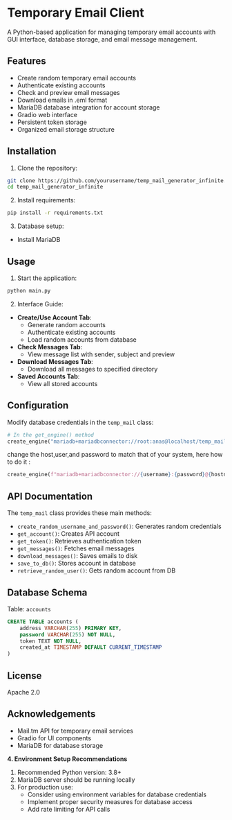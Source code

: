 # Temporary Email Client

A Python-based application for managing temporary email accounts with GUI interface, database storage, and email message management.

## Features

- Create random temporary email accounts
- Authenticate existing accounts
- Check and preview email messages
- Download emails in .eml format
- MariaDB database integration for account storage
- Gradio web interface
- Persistent token storage
- Organized email storage structure

## Installation

1. Clone the repository:
```bash
git clone https://github.com/yourusername/temp_mail_generator_infinite.git
cd temp_mail_generator_infinite
```

2. Install requirements:
```bash
pip install -r requirements.txt
```

3. Database setup:
- Install MariaDB

## Usage

1. Start the application:
```bash
python main.py
```

2. Interface Guide:
- **Create/Use Account Tab**:
  - Generate random accounts
  - Authenticate existing accounts
  - Load random accounts from database
- **Check Messages Tab**:
  - View message list with sender, subject and preview
- **Download Messages Tab**:
  - Download all messages to specified directory
- **Saved Accounts Tab**:
  - View all stored accounts

## Configuration

Modify database credentials in the `temp_mail` class:
```python
# In the get_engine() method
create_engine("mariadb+mariadbconnector://root:anas@localhost/temp_mail")
```
change the host,user,and password to match that of your system, here how to do it :
```python
create_engine(f"mariadb+mariadbconnector://{username}:{password}@{hostname}:{port}/{database}")
```
## API Documentation

The `temp_mail` class provides these main methods:

- `create_random_username_and_password()`: Generates random credentials
- `get_account()`: Creates API account
- `get_token()`: Retrieves authentication token
- `get_messages()`: Fetches email messages
- `download_messages()`: Saves emails to disk
- `save_to_db()`: Stores account in database
- `retrieve_random_user()`: Gets random account from DB

## Database Schema

Table: `accounts`
```sql
CREATE TABLE accounts (
    address VARCHAR(255) PRIMARY KEY,
    password VARCHAR(255) NOT NULL,
    token TEXT NOT NULL,
    created_at TIMESTAMP DEFAULT CURRENT_TIMESTAMP
)
```


## License

Apache 2.0

## Acknowledgements

- Mail.tm API for temporary email services
- Gradio for UI components
- MariaDB for database storage


**4. Environment Setup Recommendations**

1. Recommended Python version: 3.8+
2. MariaDB server should be running locally
3. For production use:
   - Consider using environment variables for database credentials
   - Implement proper security measures for database access
   - Add rate limiting for API calls

